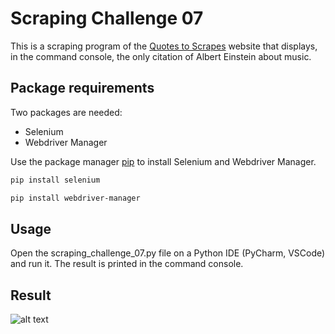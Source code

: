 # Scraping Challenge 07

This is a scraping program of the [Quotes to Scrapes](https://quotes.toscrape.com/search.aspx) website that displays, in the command console, the only citation of Albert Einstein about music.

## Package requirements

Two packages are needed:
- Selenium
- Webdriver Manager

Use the package manager [pip](https://pip.pypa.io/en/stable/) to install Selenium and Webdriver Manager.

```bash
pip install selenium
```

```bash
pip install webdriver-manager
```

## Usage

Open the scraping_challenge_07.py file on a Python IDE (PyCharm, VSCode) and run it. The result is printed in the command console.

## Result

![alt text]()